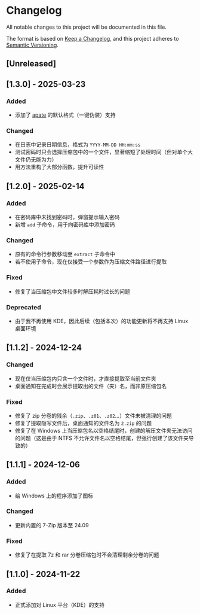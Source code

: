 # Changelog

All notable changes to this project will be documented in this file.

The format is based on [Keep a Changelog](https://keepachangelog.com/zh-CN/1.1.0/),
and this project adheres to [Semantic Versioning](https://semver.org/spec/v2.0.0.html).

## [Unreleased]

## [1.3.0] - 2025-03-23

### Added

- 添加了 [apate](https://github.com/rippod/apate) 的默认格式（一键伪装）支持

### Changed

- 在日志中记录日期信息，格式为 `YYYY-MM-DD HH:mm:ss`
- 测试密码时只会选择压缩包中的一个文件，显著缩短了处理时间（但对单个大文件仍无能为力）
- 用方法重构了大部分函数，提升可读性

## [1.2.0] - 2025-02-14

### Added

- 在密码库中未找到密码时，弹窗提示输入密码
- 新增 `add` 子命令，用于向密码库中添加密码

### Changed

- 原有的命令行参数移动至 `extract` 子命令中
- 若不使用子命令，现在仅接受一个参数作为压缩文件路径进行提取

### Fixed

- 修复了当压缩包中文件较多时解压耗时过长的问题

### Deprecated

- 由于我不再使用 KDE，因此后续（包括本次）的功能更新将不再支持 Linux 桌面环境

## [1.1.2] - 2024-12-24

### Changed

- 现在仅当压缩包内只含一个文件时，才直接提取至当前文件夹
- 桌面通知在完成时会展示提取出的文件（夹）名，而非原压缩包名

### Fixed

- 修复了 zip 分卷的残余（`.zip`、`.z01`、`.z02`...）文件未被清理的问题
- 修复了提取隐写文件后，桌面通知的文件名为 `2.zip` 的问题
- 修复了在 Windows 上当压缩包名以空格结尾时，创建的解压文件夹无法访问的问题（这是由于 NTFS 不允许文件名以空格结尾，但强行创建了该文件夹导致的）

## [1.1.1] - 2024-12-06

### Added

- 给 Windows 上的程序添加了图标

### Changed

- 更新内置的 7-Zip 版本至 24.09

### Fixed

- 修复了在提取 7z 和 rar 分卷压缩包时不会清理剩余分卷的问题

## [1.1.0] - 2024-11-22

### Added

- 正式添加对 Linux 平台（KDE）的支持
